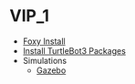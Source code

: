 # VIP_1
- [Foxy Install](https://github.com/sh0hb0zbek/VIP_1/blob/main/foxy_install.md)
- [Install TurtleBot3 Packages](https://github.com/sh0hb0zbek/VIP_1/blob/main/install_turtlebot_packages.md)
- Simulations
  - [Gazebo](https://github.com/sh0hb0zbek/VIP_1/blob/main/simulation_gazebo.md)

